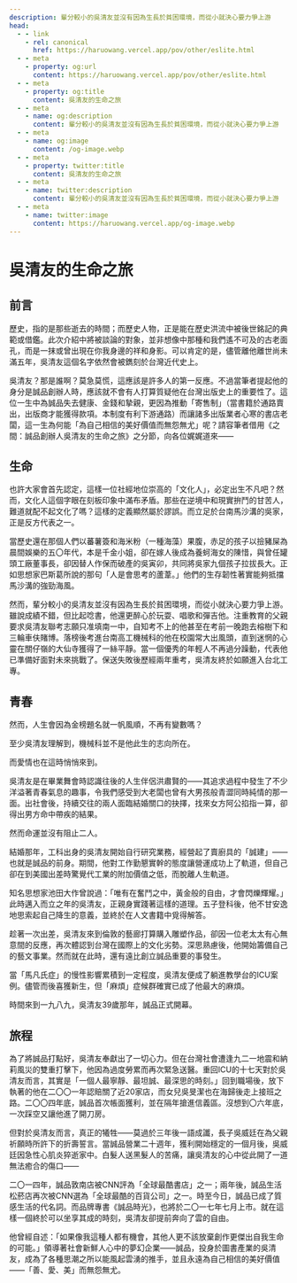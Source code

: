 ```yaml
---
description: 輩分較小的吳清友並沒有因為生長於貧困環境，而從小就決心要力爭上游
head:
  - - link
    - rel: canonical
      href: https://haruowang.vercel.app/pov/other/eslite.html
  - - meta
    - property: og:url
      content: https://haruowang.vercel.app/pov/other/eslite.html
  - - meta
    - property: og:title
      content: 吳清友的生命之旅
  - - meta
    - name: og:description
      content: 輩分較小的吳清友並沒有因為生長於貧困環境，而從小就決心要力爭上游
  - - meta
    - name: og:image
      content: /og-image.webp
  - - meta
    - property: twitter:title
      content: 吳清友的生命之旅
  - - meta
    - name: twitter:description
      content: 輩分較小的吳清友並沒有因為生長於貧困環境，而從小就決心要力爭上游
  - - meta
    - name: twitter:image
      content: https://haruowang.vercel.app/og-image.webp
---
```


# 吳清友的生命之旅

<p><Badge type="info" text="🌳 Evergreen" /></P>

## 前言

歷史，指的是那些逝去的時間；而歷史人物，正是能在歷史洪流中被後世銘記的典範或借鑑。此次介紹中將被談論的對象，並非想像中那種和我們遙不可及的古老面孔，而是一抹或曾出現在你我身邊的祥和身影。可以肯定的是，儘管離他離世尚未滿五年，吳清友這個名字依然會被鐫刻於台灣近代史上。

吳清友？那是誰啊？莫急莫慌，這應該是許多人的第一反應。不過當筆者提起他的身分是誠品創辦人時，應該就不會有人打算質疑他在台灣出版史上的重要性了。這位一生中為誠品失去健康、金錢和摯親，更因為推動「寄售制」（當書籍於通路賣出，出版商才能獲得款項。本制度有利下游通路）而讓諸多出版業者心寒的書店老闆，這一生為何能「為自己相信的美好價值而無怨無尤」呢？請容筆者借用《之間：誠品創辦人吳清友的生命之旅》之分節，向各位娓娓道來——

## 生命

也許大家會首先認定，這樣一位社經地位崇高的「文化人」，必定出生不凡吧？然而，文化人這個字眼在刻板印象中滿布矛盾。那些在逆境中和現實拚鬥的甘苦人，難道就配不起文化了嗎？這樣的定義顯然屬於謬誤。而立足於台南馬沙溝的吳家，正是反方代表之一。

當歷史還在那個人們以蕃薯簽和海米粉（一種海藻）果腹，赤足的孩子以撿豬屎為晨間娛樂的五〇年代，本是千金小姐，卻在嫁人後成為養蚵海女的陳惜，與曾任罐頭工廠董事長，卻因替人作保而破產的吳寅卯，共同將吳家九個孩子拉拔長大。正如思想家巴斯葛所說的那句「人是會思考的蘆葦。」他們的生存韌性著實能夠抵擋馬沙溝的強勁海風。

然而，輩分較小的吳清友並沒有因為生長於貧困環境，而從小就決心要力爭上游。雖說成績不錯，但比起唸書，他還更醉心於玩耍、唱歌和彈吉他。注重教育的父親要求吳清友聯考志願只准填南一中，自知考不上的他甚至在考前一晚跑去榕樹下和三輪車伕賭博。落榜後考進台南高工機械科的他在校園常大出風頭，直到迷惘的心靈在關仔嶺的大仙寺獲得了一絲平靜。當一個優秀的年輕人不再過分躁動，代表他已準備好面對未來挑戰了。保送失敗後歷經兩年重考，吳清友終於如願進入台北工專。

## 青春

然而，人生會因為金榜題名就一帆風順，不再有變數嗎？

至少吳清友理解到，機械科並不是他此生的志向所在。

而愛情也在這時悄悄來到。

吳清友是在畢業舞會時認識往後的人生伴侶洪肅賢的——其追求過程中發生了不少洋溢著青春氣息的趣事，令我們感受到大老闆也曾有大男孩般青澀同時純情的那一面。出社會後，持續交往的兩人面臨結婚關口的抉擇，找來女方阿公掐指一算，卻得出男方命中帶疾的結果。

然而命運並沒有阻止二人。

結婚那年，工科出身的吳清友開始自行研究業務，經營起了賣廚具的「誠建」——也就是誠品的前身。期間，他對工作勤懇實幹的態度讓營運成功上了軌道，但自己卻在到美國出差時驚覺代工業的附加價值之低，而脫離人生軌道。

知名思想家池田大作曾說過：「唯有在奮鬥之中，黃金般的自由，才會閃爍輝耀。」此時邁入而立之年的吳清友，正親身實踐著這樣的道理。五子登科後，他不甘安逸地思索起自己降生的意義，並終於在人文書籍中覓得解答。

趁著一次出差，吳清友來到倫敦的藝廊打算購入雕塑作品，卻因一位老太太有心無意間的反應，再次體認到台灣在國際上的文化劣勢。深思熟慮後，他開始籌備自己的藝文事業。然而就在此時，還有遠比創立誠品重要的事發生。

當「馬凡氏症」的慢性影響累積到一定程度，吳清友便成了躺進教學台的ICU案例。儘管而後喜獲新生，但「麻煩」症候群確實已成了他最大的麻煩。

時間來到一九八九，吳清友39歲那年，誠品正式開幕。

## 旅程

為了將誠品打點好，吳清友奉獻出了一切心力。但在台灣社會遭逢九二一地震和納莉風災的雙重打擊下，他因為過度勞累而再次緊急送醫。重回ICU的十七天對於吳清友而言，其實是「一個人最寧靜、最坦誠、最深思的時刻。」回到職場後，放下執著的他在二〇〇一年認賠關了近20家店，而女兒吳旻潔也在海歸後走上接班之路。二〇〇四年底，誠品首次帳面獲利，並在隔年搶進信義區。沒想到〇六年底，一次踩空又讓他進了開刀房。

但對於吳清友而言，真正的犧牲——莫過於三年後一語成讖，長子吳威廷在為父親祈願時所許下的折壽誓言。當誠品營業二十週年，獲利開始穩定的一個月後，吳威廷因急性心肌炎猝逝家中。白髮人送黑髮人的苦痛，讓吳清友的心中從此開了一道無法癒合的傷口——

二〇一四年，誠品敦南店被CNN評為「全球最酷書店」之一；兩年後，誠品生活松菸店再次被CNN選為「全球最酷的百貨公司」之一。時至今日，誠品已成了質感生活的代名詞。而品牌專書《誠品時光》，也將於二〇一七年七月上市。就在這樣一個終於可以坐享其成的時刻，吳清友卻提前奔向了雲的自由。

他曾經自述：「如果像我這種人都有機會，其他人更不該放棄創作更傑出自我生命的可能。」領導著社會新鮮人心中的夢幻企業——誠品，投身於圖書產業的吳清友，成為了各種思潮之所以能風起雲湧的推手，並且永遠為自己相信的美好價值——「善、愛、美」而無怨無尤。